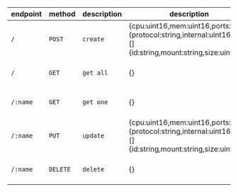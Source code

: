 | endpoint | method  | description | description                                                                                                  | response                                                                                                                                     | 
| -------- | ------- | ----------- | ------------------------------------------------------------------------------------------------------------ | -------------------------------------------------------------------------------------------------------------------------------------------- | 
| `/`      | `POST`  | `create`    | {cpu:uint16,mem:uint16,ports:[]{protocol:string,internal:uint16},pvc:[]{id:string,mount:string,size:uint16}} | []{id:string,name:string,status:string,ports:[]{protocol:string,internal:uint16,external:uint16},pvc:[]{id:string,mount:string,size:uint16}} | 
| `/`      | `GET`   | `get all`   | {}                                                                                                           | []{id:string,name:string,status:string,ports:[]{protocol:string,internal:uint16,external:uint16},pvc:[]{id:string,mount:string,size:uint16}} | 
| `/:name` | `GET`   | `get one`   | {}                                                                                                           | []{id:string,name:string,status:string,ports:[]{protocol:string,internal:uint16,external:uint16},pvc:[]{id:string,mount:string,size:uint16}} | 
| `/:name` | `PUT`   | `update`    | {cpu:uint16,mem:uint16,ports:[]{protocol:string,internal:uint16},pvc:[]{id:string,mount:string,size:uint16}} | []{id:string,name:string,status:string,ports:[]{protocol:string,internal:uint16,external:uint16},pvc:[]{id:string,mount:string,size:uint16}} | 
| `/:name` | `DELETE` | `delete`   | {}                                                                                                           | []{id:string,name:string,status:string,ports:[]{protocol:string,internal:uint16,external:uint16},pvc:[]{id:string,mount:string,size:uint16}} | 